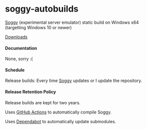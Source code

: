 # soggy-autobuilds

[Soggy](https://github.com/LDAsuku/soggy) (experimental server emulator) static build on Windows x64 (targetting Windows 10 or newer)

[Downloads](https://github.com/phanhoang1366/soggy-autobuilds/releases)

#### Documentation
None, sorry :(

#### Schedule

Release builds: Every time [Soggy](https://github.com/LDAsuku/soggy) updates or I update the repository.

#### Release Retention Policy
Release builds are kept for two years.

Uses [GitHub Actions](https://github.com/features/actions) to automatically compile Soggy.

Uses [Dependabot](https://dependabot.com/) to automatically update submodules.
